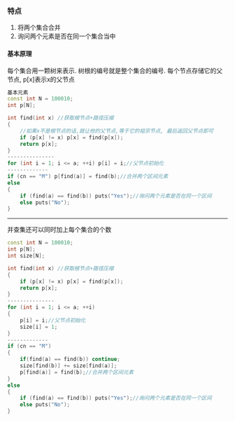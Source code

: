 ### 特点
1. 将两个集合合并
2. 询问两个元素是否在同一个集合当中
#### 基本原理
每个集合用一颗树来表示. 树根的编号就是整个集合的编号. 每个节点存储它的父节点, p[x]表示x的父节点
```c++
基本元素
const int N = 100010;
int p[N];
```
```c++
int find(int x) //获取根节点+路径压缩
{
    //如果x不是根节点的话,就让他的父节点,等于它的祖宗节点, 最后返回父节点即可
	if (p[x] != x) p[x] = find(p[x]);
	return p[x];
}
---------------
for (int i = 1; i <= a; ++i) p[i] = i;//父节点初始化
-------------
if (cn == "M") p[find(a)] = find(b);//合并两个区间元素
else
{
    if (find(a) == find(b)) puts("Yes");//询问两个元素是否在同一个区间
    else puts("No");
}
```

---
并查集还可以同时加上每个集合的个数
```c++
const int N = 100010;
int p[N];
int size[N];
```
```c++
int find(int x) //获取根节点+路径压缩
{
	if (p[x] != x) p[x] = find(p[x]);
	return p[x];
}
---------------
for (int i = 1; i <= a; ++i) 
{
    p[i] = i;//父节点初始化
    size[i] = 1;
}
-------------
if (cn == "M")
{
    if(find(a) == find(b)) continue;
    size[find(b)] += size[find(a)];
    p[find(a)] = find(b);//合并两个区间元素
}
else
{
    if (find(a) == find(b)) puts("Yes");//询问两个元素是否在同一个区间
    else puts("No");
}

```